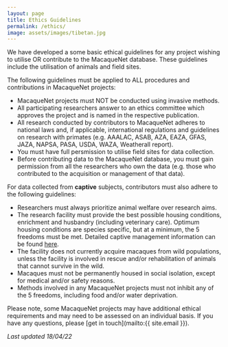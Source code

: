```yaml
---
layout: page
title: Ethics Guidelines
permalink: /ethics/
image: assets/images/tibetan.jpg
---
```


We have developed a some basic ethical guidelines for any project wishing to utilise OR contribute to the MacaqueNet database. These guidelines include the utilisation of animals and field sites. 

The following guidelines must be applied to ALL procedures and contributions in MacaqueNet projects:

- MacaqueNet projects must NOT be conducted using invasive methods.
- All participating researchers answer to an ethics committee which approves the project and is named in the respective publication. 
- All research conducted by contributors to MacaqueNet adheres to national laws and, if applicable, international regulations and guidelines on research with primates (e.g. AAALAC, ASAB, AZA, EAZA, GFAS, JAZA, NAPSA, PASA, USDA, WAZA, Weatherall report). 
- You must have full persmission to utilise field sites for data collection.
- Before contributing data to the MacaqueNet database, you must gain permission from all the researchers who own the data (e.g. those who contributed to the acquisition or management of that data).


For data collected from <strong>captive</strong> subjects, contributors must also adhere to the following guidelines:
 
- Researchers must always prioritize animal welfare over research aims.
- The research facility must provide the best possible housing conditions, enrichment and husbandry (including veterinary care). Optimum housing conditions are species specific, but at a minimum, the 5 freedoms must be met. Detailed captive management information can be found [here](https://www.nc3rs.org.uk/macaques/captive-management/).
- The facility does not currently acquire macaques from wild populations, unless the facility is involved in rescue and/or rehabilitation of animals that cannot survive in the wild.
- Macaques must not be permanently housed in social isolation, except for medical and/or safety reasons.
- Methods involved in any MacaqueNet projects must not inhibit any of the 5 freedoms, including food and/or water deprivation.

Please note, some MacaqueNet projects may have additional ethical requirements and may need to be assessed on an individual basis. 
If you have any questions, please [get in touch](mailto:{{ site.email }}).

*Last updated 18/04/22*
